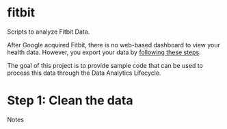 # fitbit
Scripts to analyze Fitbit Data.

After Google acquired Fitbit, there is no web-based dashboard to view your health data. However, you export your data by [following these steps](https://support.google.com/fitbit/answer/14236615?hl=en#zippy=%2Chow-do-i-export-my-fitbit-data).

The goal of this project is to provide sample code that can be used to process this data through the Data Analytics Lifecycle.

# Step 1: Clean the data 
Notes
